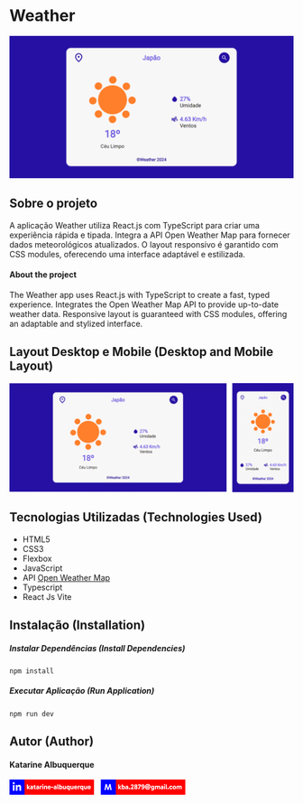 # **Weather**

<!-- [![NPM License](https://img.shields.io/npm/l/react)](https://github.com/katarine-bez-albuquerque/nextjs-weather/blob/main/LICENSE) -->

![Banner](./assets/imagens/banner.png)

## Sobre o projeto

A aplicação Weather utiliza React.js com TypeScript para criar uma experiência rápida e tipada. Integra a API Open Weather Map para fornecer dados meteorológicos atualizados. O layout responsivo é garantido com CSS modules, oferecendo uma interface adaptável e estilizada.

#### About the project

The Weather app uses React.js with TypeScript to create a fast, typed experience. Integrates the Open Weather Map API to provide up-to-date weather data. Responsive layout is guaranteed with CSS modules, offering an adaptable and stylized interface.

## Layout Desktop e Mobile (Desktop and Mobile Layout)

![Layouts Web e Mobile](./assets/imagens/web_mobile.png)

## Tecnologias Utilizadas (Technologies Used)
* HTML5
* CSS3
* Flexbox
* JavaScript
* API [Open Weather Map](http://openweathermap.org/api)
* Typescript
* React Js Vite

## Instalação (Installation)

##### Instalar Dependências (Install Dependencies)
<pre><code>npm install</code></pre>

##### Executar Aplicação (Run Application)
<pre><code>npm run dev</code></pre>

## Autor (Author)

#### **Katarine Albuquerque**

[![Linkedin](./assets/sociais/linkedin.png)](https://www.linkedin.com/in/katarine-albuquerque/) &nbsp; [![Github](./assets/sociais/email.png)](mailto:kba.2879@gmail.com)
